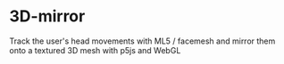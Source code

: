 # 3D-mirror
Track the user's head movements with ML5 / facemesh and mirror them onto a textured 3D mesh with p5js and WebGL

